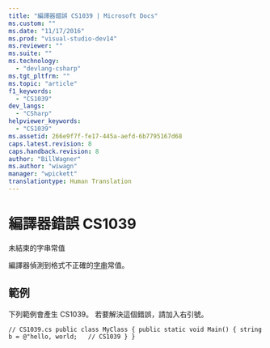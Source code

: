 ```yaml
---
title: "編譯器錯誤 CS1039 | Microsoft Docs"
ms.custom: ""
ms.date: "11/17/2016"
ms.prod: "visual-studio-dev14"
ms.reviewer: ""
ms.suite: ""
ms.technology: 
  - "devlang-csharp"
ms.tgt_pltfrm: ""
ms.topic: "article"
f1_keywords: 
  - "CS1039"
dev_langs: 
  - "CSharp"
helpviewer_keywords: 
  - "CS1039"
ms.assetid: 266e9f7f-fe17-445a-aefd-6b7795167d68
caps.latest.revision: 8
caps.handback.revision: 8
author: "BillWagner"
ms.author: "wiwagn"
manager: "wpickett"
translationtype: Human Translation
---
```

# 編譯器錯誤 CS1039
未結束的字串常值  
  
 編譯器偵測到格式不正確的[字串](../../csharp/language-reference/keywords/string.md)常值。  
  
## 範例  
 下列範例會產生 CS1039。 若要解決這個錯誤，請加入右引號。  
  
```  
// CS1039.cs public class MyClass { public static void Main() { string b = @"hello, world;   // CS1039 } }  
```